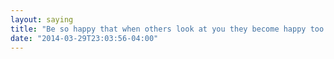 ```yaml
---
layout: saying
title: "Be so happy that when others look at you they become happy too."
date: "2014-03-29T23:03:56-04:00"
---
```

